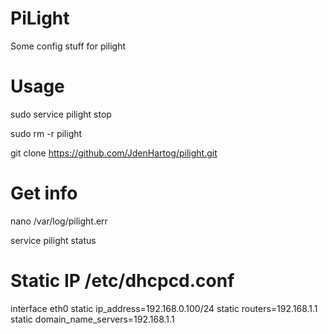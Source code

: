 # PiLight
Some config stuff for pilight

# Usage
sudo service pilight stop

sudo rm -r pilight

git clone https://github.com/JdenHartog/pilight.git



# Get info
nano /var/log/pilight.err

service pilight status

# Static IP /etc/dhcpcd.conf<br>
interface eth0
static ip_address=192.168.0.100/24
static routers=192.168.1.1
static domain_name_servers=192.168.1.1
